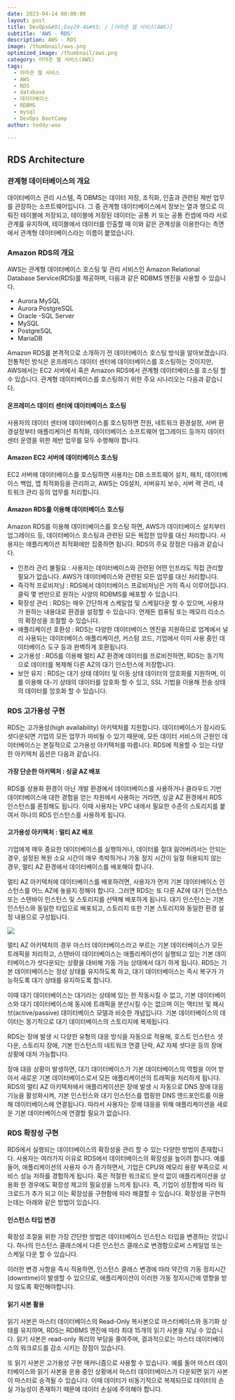 ```yaml
---
date: 2023-04-14 00:00:00
layout: post
title: DevOps&#91;Day29-4&#93; / [아마존 웹 서비스(AWS)]
subtitle: 'AWS - RDS'
description: AWS - RDS
image: /thumbnail/aws.png
optimized_image: /thumbnail/aws.png
category: 아마존 웹 서비스(AWS)
tags:
  - 아마존 웹 서비스
  - AWS
  - RDS
  - database
  - 데이터베이스
  - RDBMS
  - mysql
  - DevOps BootCamp
author: teddy-woo

---
```


## RDS Architecture
### 관계형 데이터베이스의 개요
데이터베이스 관리 시스템, 즉 DBMS는 데이터 저장, 조직화, 인출과 관련된 제반 업무를 관장하는 소프트웨어입니다. 그 중 관계형 데이터베이스에서 정보는 열과 행으로 이뤄진 테이블에 저장되고, 테이블에 저장된 데이터는 공통 키 또는 공통 컨셉에 따라 서로 관계를 유지하며, 테이블에서 데이터를 인출할 때 이와 같은 관계성을 이용한다는 측면에서 관계형 데이터베이스라는 이름이 붙었습니다.

### Amazon RDS의 개요
AWS는 관계형 데이터베이스 호스팅 및 관리 서비스인 Amazon Relational Database Service(RDS)를 제공하며, 다음과 같은 RDBMS 엔진을 사용할 수 있습니다.

 - Aurora MySQL
 - Aurora PostgreSQL
 - Oracle
-SQL Server
 - MySQL
 - PostgreSQL
 - MariaDB

Amazon RDS를 본격적으로 소개하기 전 데이터베이스 호스팅 방식을 알아보겠습니다. 전통적인 방식은 온프레미스 데이터 센터에 데이터베이스를 호스팅하는 것이지만, AWS에서는 EC2 서버에서 혹은 Amazon RDS에서 관계형 데이터베이스를 호스팅 할 수 있습니다. 관계형 데이터베이스를 호스팅하기 위한 주요 시나리오는 다음과 같습니다.

#### 온프레미스 데이터 센터에 데이터베이스 호스팅
사용자의 데이터 센터에 데이터베이스를 호스팅하면 전원, 네트워크 환경설정, 서버 환경설정부터 애플리케이션 최적화, 데이터베이스 소프트웨어 업그레이드 등까지 데이터 센터 운영을 위한 제반 업무를 모두 수행해야 합니다.

#### Amazon EC2 서버에 데이터베이스 호스팅
EC2 서버에 데이터베이스를 호스팅하면 사용자는 DB 소프트웨어 설치, 패치, 데이터베이스 백업, 앱 최적화등을 관리하고, AWS는 OS설치, 서버유지 보수, 서버 랙 관리, 네트워크 관리 등의 업무를 처리합니다.

#### Amazon RDS를 이용해 데이터베이스 호스팅
Amazon RDS를 이용해 데이터베이스를 호스팅 하면, AWS가 데이터베이스 설치부터 업그레이드 등, 데이터베이스 호스팅과 관련된 모든 복잡한 업무를 대신 처리합니다. 사용자는 애플리케이션 최적화에만 집중하면 됩니다. RDS의 주요 장점은 다음과 같습니다.

- 인프라 관리 불필요 : 사용자는 데이터베이스와 관련된 어떤 인프라도 직접 관리할 필요가 없습니다. AWS가 데이터베이스와 관련된 모든 업무를 대신 처리합니다.
- 즉각적 프로비저닝 : RDS에서 데이터베이스 프로비저닝은 거의 즉시 이루어집니다. 클릭 몇 번만으로 원하는 사양의 RDBMS를 배포할 수 있습니다.
- 확장성 관리 : RDS는 매우 간단하게 스케일업 및 스케일다운 할 수 있으며, 사용자가 원하는 내용대로 환경을 설정할 수 있습니다. 언제든 컴퓨팅 또는 메모리 리소스의 확장성을 조절할 수 있습니다.
- 애플리케이션 호환성 : RDS는 다양한 데이터베이스 엔진을 지원하므로 업계에서 널리 사용되는 데이터베이스 애플리케이션, 커스텀 코드, 기업에서 이미 사용 중인 데이터베이스 도구 등과 완벽하게 호환됩니다.
- 고가용성 : RDS를 이용해 멀티 AZ 환경에 데이터를 프로비전하면, RDS는 동기적으로 데이터를 복제해 다른 AZ의 대기 인스턴스에 저장합니다.
- 보안 유지 : RDS는 대기 상태 데이터 및 이동 상태 데이터의 암호화를 지원하며, 이를 이용해 대-기 상태의 데이터를 암호화 할 수 있고, SSL 기법을 이용해 전송 상태의 데이터를 암호화 할 수 있습니다.

### RDS 고가용성 구현
RDS는 고가용성(high availability) 아키텍처를 지원합니다. 데이터베이스가 잠시라도 셧다운되면 기업의 모든 업무가 마비될 수 있기 때문에, 모든 데이터 서비스의 근원인 데이터베이스는 본질적으로 고가용성 아키텍처를 따릅니다. RDS에 적용할 수 있는 다양한 아키텍처 옵션은 다음과 같습니다.

#### 가장 단순한 아키텍처 : 싱글 AZ 배포
RDS를 상용화 환경이 아닌 개발 환경에서 데이터베이스를 사용하거나 클라우드 기반 데이터베이스에 대한 경험을 얻는 차원에서 사용하는 거라면, 싱글 AZ 환경에서 RDS 인스턴스를 론칭해도 됩니다. 이때 사용자는 VPC 내에서 필요한 수준의 스토리지를 붙여서 하나의 RDS 인스턴스를 사용하게 됩니다.

#### 고가용성 아키텍처 : 멀티 AZ 배포
기업에게 매우 중요한 데이터베이스를 실행하거나, 데이터를 절대 잃어버려서는 안되는 경우, 설정된 복원 소요 시간이 매우 촉박하거나 가동 정지 시간이 일절 허용되지 않는 경우, 멀티 AZ 환경에서 데이터베이스를 배포해야 합니다.

멀티 AZ 아키텍처에 데이터베이스를 배포하려면, 사용자가 먼저 기본 데이터베이스 인스턴스를 어느 AZ에 놓을지 정해야 합니다. 그러면 RDS는 또 다른 AZ에 대기 인스턴스 또는 스탠바이 인스턴스 및 스토리지를 선택해 배포하게 됩니다. 대기 인스턴스는 기본 인스턴스와 동일한 타입으로 배포되고, 스토리지 또한 기본 스토리지와 동일한 환경 설정 내용으로 구성됩니다.

![](https://velog.velcdn.com/images/arnold_99/post/458bae9c-5343-4ca3-82b6-c8d97998d405/image.png)

멀티 AZ 아키텍처의 경우 마스터 데이터베이스라고 부르는 기본 데이터베이스가 모든 트래픽을 처리하고, 스탠바이 데이터베이스는 애플리케이션이 실행되고 있는 기본 데이터베이스가 셧다운되는 상황을 대비해 가동 가능 상태에서 대기 하게 됩니다. RDS는 기본 데이터베이스는 정상 상태를 유지하도록 하고, 대기 데이터베이스는 즉시 복구가 가능하도록 대기 상태를 유지하도록 합니다.

이때 대기 데이터베이스는 대기라는 상태에 있는 한 작동시킬 수 없고, 기본 데이터베이스와 대기 데이터베이스에 동시에 트래픽을 분산시킬 수는 없으며 이는 액티브 및 패시브(active/passive) 데이터베이스 모델과 비슷한 개념입니다. 기본 데이터베이스의 데이터는 동기적으로 대기 데이터베이스의 스토리지에 복제됩니다.

RDS는 장애 발생 시 다양한 유형의 대응 방식을 자동으로 적용해, 호스트 인스턴스 셧다운, 스토리지 장애, 기본 인스턴스의 네트워크 연결 단락, AZ 자체 셧다운 등의 장애 상황에 대처 가능합니다.

장애 대응 상황이 발생하면, 대기 데이터베이스가 기본 데이터베이스의 역할을 이어 받아서 새로운 기본 데이터베이스로서 모든 애플리케이션의 트래픽을 처리하게 됩니다. RDS의 멀티 AZ 아키텍처에서 애플리케이션은 장애 발생 시 자동으로 DNS 장애 대응 기능을 활성화시켜, 기본 인스턴스와 대기 인스턴스를 맵핑한 DNS 엔드포인트를 이용해 데이터베이스에 연결됩니다. 따라서 사용자는 장애 대응을 위해 애플리케이션을 새로운 기본 데이터베이스에 연결할 필요가 없습니다.

### RDS 확장성 구현
RDS에서 실행되는 데이터베이스의 확장성을 관리 할 수 있는 다양한 방법이 존재합니다. 사용자는 여러가지 이유로 RDS에서 데이터베이스의 확장성을 높이려 합니다. 예를 들어, 애플리케이션의 사용자 수가 증가하면서, 기업은 CPU와 메모리 용량 부족으로 서비스 성능 저하를 경험하게 됩니다. 혹은 적절한 워크로드 분석 없이 애플리케이션을 상용화 한 경우에도 확장성 제고의 필요성을 느끼게 됩니다. 즉, 기업이 성장함에 따라 워크로드가 추가 되고 이는 확장성을 구현함에 따라 해결할 수 있습니다. 확장성을 구현하는데는 아래와 같은 방법이 있습니다.

#### 인스턴스 타입 변경
확장성 조절을 위한 가장 간단한 방법은 데이터베이스 인스턴스 타입을 변경하는 것입니다. 하나의 인스턴스 클래스에서 다른 인스턴스 클래스로 변경함으로써 스케일업 또는 스케일 다운 할 수 있습니다.

이러한 변경 사항을 즉시 적용하면, 인스턴스 클래스 변경에 따라 약간의 가동 정지시간(downtime)이 발생할 수 있으므로, 애플리케이션이 이러한 가동 정지시간에 영향을 받지 않도록 확인해야합니다.

#### 읽기 사본 활용
읽기 사본은 마스터 데이터베이스의 Read-Only 복사본으로 마스터베이스와 동기화 상태를 유지하며, RDS는 RDBMS 엔진에 따라 최대 15개의 읽기 사본을 지닐 수 있습니다. 읽기 사본은 read-only 쿼리의 부담을 줄여주며, 결과적으로는 마스터 데이터베이스의 워크로드를 감소 시키는 장점이 있습니다.

또 읽기 사본은 고가용성 구현 매커니즘으로 사용할 수 있습니다. 예를 들어 마스터 데이터베이스와 읽기 사본을 운용 중인 상황에서 마스터 데이터베이스가 다운되면 읽기 사본이 마스터로 승격될 수 있습니다. 이때 데이터가 비동기적으로 복제되므로 데이터의 손실 가능성이 존재하기 때문에 데이터 손실에 주의해야 합니다.

